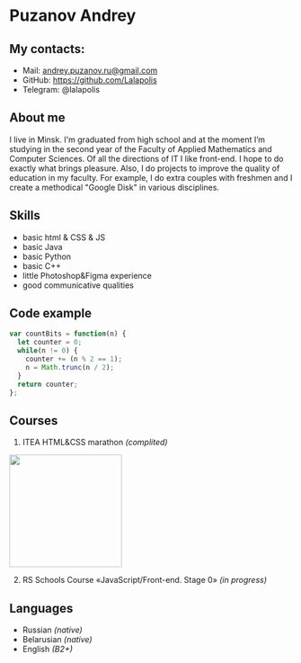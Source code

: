 # Puzanov Andrey

## My contacts:
* Mail: andrey.puzanov.ru@gmail.com
* GitHub: https://github.com/Lalapolis
* Telegram: @lalapolis

## About me
I live in Minsk. I'm graduated from high school and at the moment I’m studying in the second year of the Faculty of Applied Mathematics and Computer Sciences. 
Of all the directions of IT I like front-end. I hope to do exactly what brings pleasure. Also, I do projects to improve the quality of education in my faculty. For example, I do extra couples with freshmen and I create a methodical "Google Disk" in various disciplines.



## Skills
* basic html & CSS & JS
* basic Java
* basic Python
* basic C++
* little Photoshop&Figma experience
* good communicative qualities

## Code example
``` javascript
var countBits = function(n) {
  let counter = 0;
  while(n != 0) {
    counter += (n % 2 == 1);
    n = Math.trunc(n / 2);
  }
  return counter;
};
```

## Courses
1. ITEA HTML&CSS marathon *(complited)*

<img src="https://user-images.githubusercontent.com/78952074/143017264-7d5da525-97e9-4994-bd8e-6290019b55b9.png" width=200>

2. RS Schools Course «JavaScript/Front-end. Stage 0» *(in progress)*

## Languages
* Russian *(native)*
* Belarusian *(native)*
* English *(B2+)*
